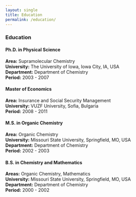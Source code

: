 ```yaml
---
layout: single
title: Education
permalink: /education/
---
```

### Education

#### Ph.D. in Physical Science  
**Area:** Supramolecular Chemistry  
**University:** The University of Iowa, Iowa City, IA, USA  
**Department:** Department of Chemistry  
**Period:** 2003 - 2007  

#### Master of Economics  
**Area:** Insurance and Social Security Management  
**University:** VUZF University, Sofia, Bulgaria  
**Period:** 2008 - 2011  

#### M.S. in Organic Chemistry  
**Area:** Organic Chemistry  
**University:** Missouri State University, Springfield, MO, USA  
**Department:** Department of Chemistry  
**Period:** 2002 - 2003  

#### B.S. in Chemistry and Mathematics  
**Areas:** Organic Chemistry, Mathematics  
**University:** Missouri State University, Springfield, MO, USA  
**Department:** Department of Chemistry  
**Period:** 2000 - 2002  
